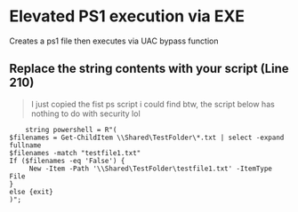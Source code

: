 # Elevated PS1 execution via EXE
Creates a ps1 file then executes via UAC bypass function

## Replace the string contents with your script (Line 210)

> I just copied the fist ps script i could find btw, the script below has nothing to do with security lol

```
	string powershell = R"(
$filenames = Get-ChildItem \\Shared\TestFolder\*.txt | select -expand fullname
$filenames -match "testfile1.txt"
If ($filenames -eq 'False') {
	 New -Item -Path '\\Shared\TestFolder\testfile1.txt' -ItemType File
}
else {exit}
)";
```

